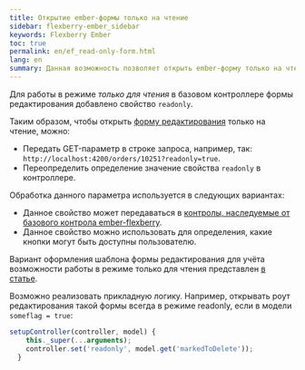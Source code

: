 ```yaml
---
title: Открытие ember-формы только на чтение
sidebar: flexberry-ember_sidebar
keywords: Flexberry Ember
toc: true
permalink: en/ef_read-only-form.html
lang: en
summary: Данная возможность позволяет открыть ember-форму только на чтение
---
```


Для работы в режиме *только для чтения* в базовом контроллере формы редактирования добавлено свойство `readonly`.

Таким образом, чтобы открыть [форму редактирования](ef_edit-form.html) только на чтение, можно:

* Передать GET-параметр в строке запроса, например, так: `http://localhost:4200/orders/10251?readonly=true`.
* Переопределить определение значение свойства `readonly` в контроллере.

Обработка данного параметра используется в следующих вариантах:

* Данное свойство может передаваться в [контролы, наследуемые от базового контрола ember-flexberry](ef_controls.html).
* Данное свойство можно использовать для определения, какие кнопки могут быть доступны пользователю.

Вариант оформления шаблона формы редактирования для учёта возможности работы в режиме только для чтения представлен [в статье](ef_edit-form.html). 

Возможно реализовать прикладную логику. Например, открывать роут редактирования такой формы всегда в режиме readonly, если в модели `someflag = true`:

```javascript
setupController(controller, model) {
    this._super(...arguments);
    controller.set('readonly', model.get('markedToDelete'));
  }
```